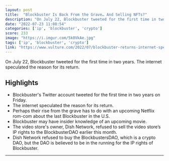 ```yaml
---
layout: post
title:  "Blockbuster Is Back From the Grave… And Selling NFTs?"
description: "On July 22, Blockbuster tweeted for the first time in two years. The internet speculated the reason for its return."
date: "2022-07-23 11:08:54"
categories: ['ip', 'blockbuster', 'crypto']
score: 233
image: "https://i.imgur.com/5k0VkAe.jpg"
tags: ['ip', 'blockbuster', 'crypto']
link: "https://www.vulture.com/2022/07/blockbuster-returns-internet-speculates-nfts.html"
---
```


On July 22, Blockbuster tweeted for the first time in two years. The internet speculated the reason for its return.

## Highlights

- Blockbuster's Twitter account tweeted for the first time in two years on Friday.
- The internet speculated the reason for its return.
- Perhaps their rise from the grave has to do with an upcoming Netflix rom-com about the last Blockbuster in the U.S.
- Blockbuster may have insider knowledge of an upcoming movie.
- The video store's owner, Dish Network, refused to sell the video store’s IP rights to the BlockbusterDAO earlier this month.
- Dish Network refused to buy the BlockbustersDAO, which is a crypto DAO, but the DAO is believed to be in the running for the IP rights of Blockbuster.

---
